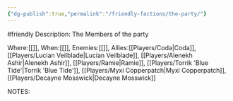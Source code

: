 ```yaml
---
{"dg-publish":true,"permalink":"/friendly-factions/the-party/"}
---
```


#friendly
Description:
The Members of the party

Where:[[]],
When:[[]],
Enemies:[[]],
Allies:[[Players/Coda\|Coda]], [[Players/Lucian Veilblade\|Lucian Veilblade]], [[Players/Alenekh Ashir\|Alenekh Ashir]], [[Players/Ramie\|Ramie]], [[Players/Torrik 'Blue Tide'\|Torrik 'Blue Tide']], [[Players/Myxi Copperpatch\|Myxi Copperpatch]], [[Players/Decayne Mosswick\|Decayne Mosswick]]


NOTES: